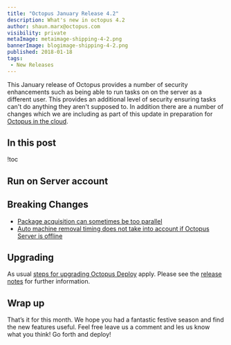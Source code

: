 ```yaml
---
title: "Octopus January Release 4.2"
description: What's new in octopus 4.2
author: shaun.marx@octopus.com
visibility: private
metaImage: metaimage-shipping-4-2.png
bannerImage: blogimage-shipping-4-2.png
published: 2018-01-18
tags:
 - New Releases
---
```


This January release of Octopus provides a number of security enhancements such as being able to run tasks on on the server as a different user. This provides
an additional level of security ensuring tasks can't do anything they aren't supposed to. In addition there are a number of changes which we
are including as part of this update in preparation for [Octopus in the cloud](https://octopus.com/cloud/register-interest).

## In this post
!toc

## Run on Server account


## Breaking Changes

* [Package acquisition can sometimes be too parallel](https://github.com/OctopusDeploy/Issues/issues/3974)
* [Auto machine removal timing does not take into account if Octopus Server is offline](https://github.com/OctopusDeploy/Issues/issues/3924)

## Upgrading

As usual [steps for upgrading Octopus Deploy](https://octopus.com/docs/administration/upgrading) apply. Please see the [release notes](https://octopus.com/downloads/compare?to=4.2.0) for further information.

## Wrap up

That’s it for this month. We hope you had a fantastic festive season and find the new features useful. Feel free leave us a comment and les us know what you think! Go forth and deploy!